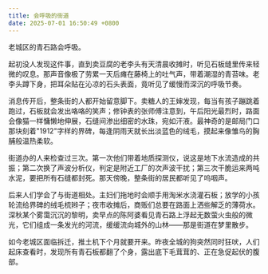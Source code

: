 ```yaml
---
title: 会呼吸的街道
date: 2025-07-01 16:50:49 +0800
---
```


老城区的青石路会呼吸。

起初没人发现这件事，直到卖豆腐的老李头有天清晨收摊时，听见石板缝里传来轻微的叹息。那声音像极了劳累一天后瘫在藤椅上的吐气声，带着潮湿的青苔味。老李头蹲下身，把耳朵贴在沁凉的石头表面，竟听见了缓慢而深沉的呼吸节奏。

消息传开后，整条街的人都开始留意脚下。卖糖人的王婶发现，每当有孩子蹦跳着跑过，石板就会发出咯咯的笑声；修钟表的张师傅注意到，午后阳光最烈时，路面会像猫一样慵懒地伸展，石缝间渗出细密的水珠，宛如汗液。最神奇的是邮局门口那块刻着"1912"字样的界碑，每逢阴雨天就长出淡蓝色的绒毛，摸起来像雏鸟的胸脯般温热柔软。

街道办的人来检查过三次。第一次他们带着地质探测仪，说这是地下水流造成的共振；第二次换了声波分析仪，判定是附近工厂的次声波干扰；第三次干脆运来两吨水泥，要把所有石缝都封死。那天傍晚，整条街的居民都听见了呜咽声。

后来人们学会了与街道相处。主妇们拖地时会顺手用淘米水浇灌石板；放学的小孩轮流给界碑的绒毛梳辫子；夜市收摊后，商贩们总要在路面上洒些解乏的薄荷水。深秋某个雾霭沉沉的黎明，卖早点的陈阿婆看见青石路上浮起无数萤火虫般的微光，它们组成一条发光的河流，缓缓流向城外的山林——那是街道在梦里散步。

如今老城区面临拆迁，推土机下个月就要开来。昨夜全城的狗突然同时狂吠，人们起床查看时，发现所有青石板都翻了个身，露出底下毛茸茸的、正在急促起伏的腹部。
